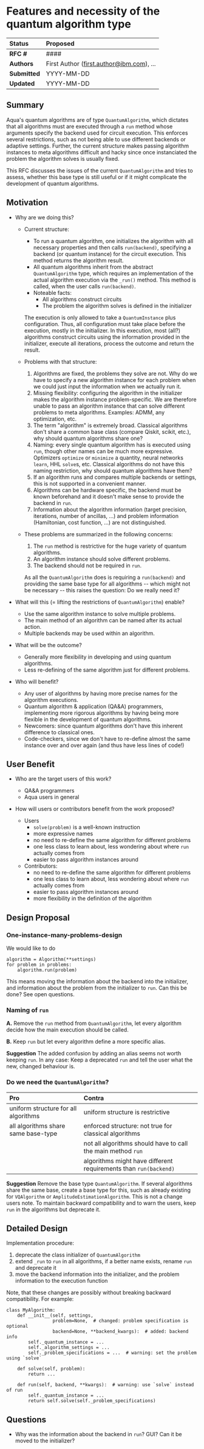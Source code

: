 # Features and necessity of the quantum algorithm type

| **Status**    | **Proposed**                              |
| :------------ | :---------------------------------------- |
| **RFC #**     | ####                                      |
| **Authors**   | First Author (first.author@ibm.com),  ... |
| **Submitted** | YYYY-MM-DD                                |
| **Updated**   | YYYY-MM-DD                                |

## Summary

Aqua's quantum algorithms are of type `QuantumAlgorithm`, which dictates that all algorithms
must are executed through a  `run` method whose arguments specify the backend used for circuit
execution.
This enforces several restrictions, such as not being able to use different backends or adaptive
settings. Further, the current structure makes passing algorithm instances to meta algorithms
difficult and hacky since once instanciated the problem the algorithm solves is usually fixed.

This RFC discusses the issues of the current `QuantumAlgorithm` and tries to assess, whether
this base type is still useful or if it might complicate the development of quantum algorithms.

## Motivation
- Why are we doing this?
    - Current structure:
        - To run a quantum algorithm, one initializes the algorithm with all necessary properties
        and then calls `run(backend)`, specifying a backend (or quantum instance) for the
        circuit execution. This method returns the algorithm result.
        - All quantum algorithms inherit from the abstract `QuantumAlgorithm` type, which requires
        an implementation of the actual algorithm execution via the `_run()` method.
        This method is called, when the user calls `run(backend)`.
        - Noteable facts:
          - All algorithms construct circuits
          - The problem the algorithm solves is defined in the initializer

        The execution is
        only allowed to take a `QuantumInstance` plus configuration.
        Thus, all configuration must take place before the execution, mostly in the initializer.
        In this execution, most (all?) algorithms construct circuits using the information provided
        in the initializer, execute all iterations, process the outcome and return the result.
    - Problems with that structure:
        1. Algorithms are fixed, the problems they solve are not. Why do we have to specify
        a new algorithm instance for each problem when we could just input the information when
        we actually run it.
        1. Missing flexibility: configuring the algorithm in the initializer makes the algorithm instance problem-specific. We are therefore unable to pass an algorithm instance that can solve different problems to meta algorithms. Examples: ADMM, any optimization, etc.
        1. The term "algorithm" is extremely broad. Classical algorithms don't share a common base
        class (compare Qiskit, scikit, etc.), why should quantum algorithms share one?
        1. Naming: every single quantum algorithm has is executed using `run`, though other names
        can be much more expressive. Optimizers `optimize` or `minimize` a quantity, neural networks `learn`, HHL `solve`s, etc. Classical algorithms do not have this naming restriction,
        why should quantum algorithms have them?
        1. If an algorithm runs and compares multiple backends or settings, this is not supported in
        a convenient manner.
        1. Algorithms can be hardware specific, the backend must be known beforehand and it doesn't
        make sense to provide the backend in `run`.
        1. Information about the algorithm information (target precision, iterations, number of
        ancillas, ...) and problem information (Hamiltonian, cost function, ...) are not distinguished.
    - These problems are summarized in the following concerns:
        1. The `run` method is restrictive for the huge variety of quantum algorithms.
        2. An algorithm instance should solve different problems.
        3. The backend should not be required in `run`.

        As all the `QuantumAlgorithm` does is requiring a `run(backend)` and providing the same base type for all algorithms -- which might not be necessary -- this raises the question:
        Do we really need it?

- What will this (= lifting the restrictions of `QuantumAlgorithm`) enable?
  - Use the same algorithm instance to solve multiple problems.
  - The main method of an algorithm can be named after its actual action.
  - Multiple backends may be used within an algorithm.

- What will be the outcome?
  - Generally more flexibility in developing and using quantum algorithms.
  - Less re-defining of the same algorithm just for different problems.

- Who will benefit?
  - Any user of algorithms by having more precise names for the algorithm executions.
  - Quantum algorithm & application (QA&A) programmers, implementing more rigorous algorithms
    by having being more flexible in the development of quantum algorithms.
  - Newcomers: since quantum algorithms don't have this inherent difference to classical ones.
  - Code-checkers, since we don't have to re-define almost the same instance over and over again (and thus have less lines of code!)

## User Benefit
- Who are the target users of this work?
    - QA&A programmers
    - Aqua users in general

- How will users or contributors benefit from the work proposed?
  - Users
    -  `solve(problem)` is a well-known instruction
    -  more expressive names
    -  no need to re-define the same algorithm for different problems
    -  one less class to learn about, less wondering about where `run` actually comes from
    -  easier to pass algorithm instances around
  - Contributors:
    -  no need to re-define the same algorithm for different problems
    -  one less class to learn about, less wondering about where `run` actually comes from
    -  easier to pass algorithm instances around
    -  more flexibility in the definition of the algorithm

## Design Proposal

### One-instance-many-problems-design

We would like to do
```
algorithm = Algorithm(**settings)
for problem in problems:
    algorithm.run(problem)
```
This means moving the information about the backend into the initializer,
and information about the problem from the initializer to `run`.
Can this be done? See open questions.

### Naming of `run`

**A.** Remove the `run` method from `QuantumAlgorithm`, let every algorithm decide how the main
execution should be called.

**B.** Keep `run` but let every algorithm define a more specific alias.

**Suggestion** The added confusion by adding an alias seems not worth keeping `run`.
In any case: Keep a deprecated `run` and tell the user what the new, changed behaviour is.

### Do we need the `QuantumAlgorithm`?

| Pro                                  | Contra                                                           |
| :----------------------------------- | :--------------------------------------------------------------- |
| uniform structure for all algorithms | uniform structure is restrictive                                 |
| all algorithms share same base-type  | enforced structure: not true for classical algorithms            |
|                                      | not all algorithms should have to call the main method `run`     |
|                                      | algorithms might have different requirements than `run(backend)` |

**Suggestion** Remove the base type `QuantumAlgorithm`. If several algorithms share the same base,
create a base type for this, such as already existing for `VQAlgorithm` or `AmplitudeEstimationAlgorithm`.
This is not a change users note.
To maintain backward compatibility and to warn the users, keep `run` in the algorithms but deprecate it.

## Detailed Design

Implementation procedure:
1. deprecate the class initializer of `QuantumAlgorithm`
2. extend `_run` to `run` in all algorithms, if a better name exists, rename `run` and deprecate it
3. move the backend information into the initializer, and the problem information to the execution function

Note, that these changes are possibly without breaking backward compatibility.
For example:
```
class MyAlgorithm:
    def __init__(self, settings,
                 problem=None,  # changed: problem specification is optional
                 backend=None, **backend_kwargs):  # added: backend info
        self._quantum_instance = ...
        self._algorithm_settings = ...
        self._problem_specifications = ...  # warning: set the problem using `solve`

    def solve(self, problem):
        return ...

    def run(self, backend, **kwargs):  # warning: use `solve` instead of run
        self._quantum_instance = ...
        return self.solve(self._problem_specifications)
```


## Questions
- Why was the information about the backend in `run`? GUI? Can it be moved to the initializer?